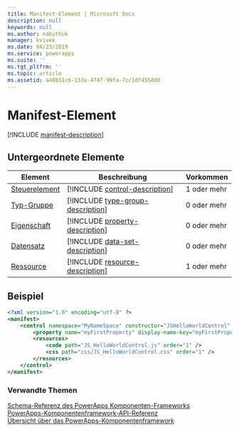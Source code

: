 ```yaml
---
title: Manifest-Element | Microsoft Docs
description: null
keywords: null
ms.author: nabuthuk
manager: kvivek
ms.date: 04/23/2019
ms.service: powerapps
ms.suite: ''
ms.tgt_pltfrm: ''
ms.topic: article
ms.assetid: a48831c6-133a-4747-99fa-7cc1df4558d0
---
```


# <a name="manifest-element"></a>Manifest-Element

[!INCLUDE [manifest-description](includes/manifest-description.md)]

## <a name="child-elements"></a>Untergeordnete Elemente

|Element|Beschreibung|Vorkommen|
|--|--|--|
|[Steuerelement](control.md)|[!INCLUDE [control-description](includes/control-description.md)]|1 oder mehr|
|[Typ-Gruppe](type-group.md)|[!INCLUDE [type-group-description](includes/type-group-description.md)]|0 oder mehr|
|[Eigenschaft](property.md)|[!INCLUDE [property-description](includes/property-description.md)]|0 oder mehr|
|[Datensatz](data-set.md)|[!INCLUDE [data-set-description](includes/data-set-description.md)]|0 oder mehr|
|[Ressource](resources.md)|[!INCLUDE [resource-description](includes/resources-description.md)]|1 oder mehr|

## <a name="example"></a>Beispiel

```xml
<?xml version="1.0" encoding="utf-8" ?>
<manifest>
    <control namespace="MyNameSpace" constructor="JSHelloWorldControl" version="1.0.0" display-name-key="JS_HelloWorldControl_Display_Key" description-key="JS_HelloWorldControl_Desc_Key" control-type="standard">
        <property name="myFirstProperty" display-name-key="myFirstProperty_Display_Key" description-key="myFirstProperty_Desc_Key" of-type="SingleLine.Text" usage="bound" required="true" />
        <resources>
            <code path="JS_HelloWorldControl.js" order="1" />
            <css path="css/JS_HelloWorldControl.css" order="1" />
        </resources>
    </control>
</manifest>
```

### <a name="related-topics"></a>Verwandte Themen

[Schema-Referenz des PowerApps Komponenten-Frameworks](index.md)<br/>
[PowerApps-Komponentenframework-API-Referenz](../reference/index.md)<br/>
[Übersicht über das PowerApps-Komponentenframework](../overview.md)
